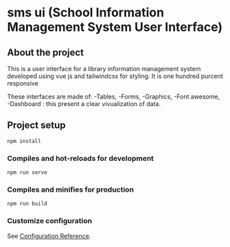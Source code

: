 # sms ui (School Information Management System User Interface) 

## About the project

This is a user interface for a library information management system developed using vue js and tailwindcss for styling.
It is one hundred purcent responsive

These interfaces are made of: 
  -Tables, 
  -Forms, 
  -Graphics, 
  -Font awesome, 
  -Dashboard : this present a clear vivualization of data. 


## Project setup
```
npm install
```

### Compiles and hot-reloads for development
```
npm run serve
```

### Compiles and minifies for production
```
npm run build
```

### Customize configuration
See [Configuration Reference](https://cli.vuejs.org/config/).
